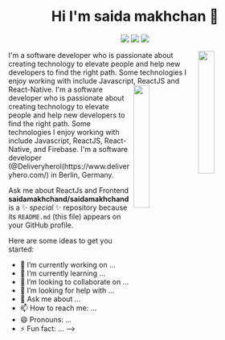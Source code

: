 

<h1 align="center">Hi I'm saida makhchan 👋 </h1>
<p align="center">
<a href="https://www.linkedin.com/in/saida makhchan"><img src="https://img.shields.io/badge/linkedin-230177857style=flat&logo=linkedin&logoColor=white"/></a> <a
href="https://www.youtube.com/c/DevDynamos"><img src="[https://img.shields.io/badge/youtube-23FF0000?](https://www.youtube.com/@DevDynamos-wk9lk)style=flat&logo=youtube&logoColor=white"/></a> <a href="https://www.instagram.com/saida makhchan"><img src="https://img.shields.io/badge/instagram-23E4415F?style=flat&logo=instagram&logoColor=white"/></a>
</p>
<img src="https://github.com/saidamakhchand rea/saidamakhchand/blob/master/profile-img.png" align="right" width="25%" />
I'm a software developer who is passionate about creating technology to elevate people and help new developers to find the right path. Some technologies I enjoy working with include Javascript, ReactJS and React-Native.

<img src="https://github.com/mohamedabusrea/mohamedabusrea/blob/master/profile-img.png" align="right" width="25%"/>
I'm a software developer who is passionate about creating technology to elevate people and help new developers to find the right path. Some technologies I enjoy working with include Javascript, ReactJS, React-Native, and Firebase.
I'm a software developer (@Deliveryherol(https://www.deliveryhero.com/) in Berlin, Germany.

Ask me about ReactJs and Frontend
**saidamakhchand/saidamakhchand** is a ✨ _special_ ✨ repository because its `README.md` (this file) appears on your GitHub profile.

Here are some ideas to get you started:

- 🔭 I’m currently working on ...
- 🌱 I’m currently learning ...
- 👯 I’m looking to collaborate on ...
- 🤔 I’m looking for help with ...
- 💬 Ask me about ...
- 📫 How to reach me: ...
- 😄 Pronouns: ...
- ⚡ Fun fact: ...
-->

